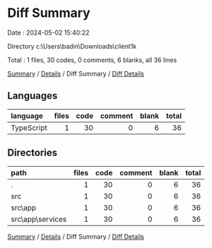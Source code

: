 # Diff Summary

Date : 2024-05-02 15:40:22

Directory c:\\Users\\badin\\Downloads\\client1k

Total : 1 files,  30 codes, 0 comments, 6 blanks, all 36 lines

[Summary](results.md) / [Details](details.md) / Diff Summary / [Diff Details](diff-details.md)

## Languages
| language | files | code | comment | blank | total |
| :--- | ---: | ---: | ---: | ---: | ---: |
| TypeScript | 1 | 30 | 0 | 6 | 36 |

## Directories
| path | files | code | comment | blank | total |
| :--- | ---: | ---: | ---: | ---: | ---: |
| . | 1 | 30 | 0 | 6 | 36 |
| src | 1 | 30 | 0 | 6 | 36 |
| src\\app | 1 | 30 | 0 | 6 | 36 |
| src\\app\\services | 1 | 30 | 0 | 6 | 36 |

[Summary](results.md) / [Details](details.md) / Diff Summary / [Diff Details](diff-details.md)